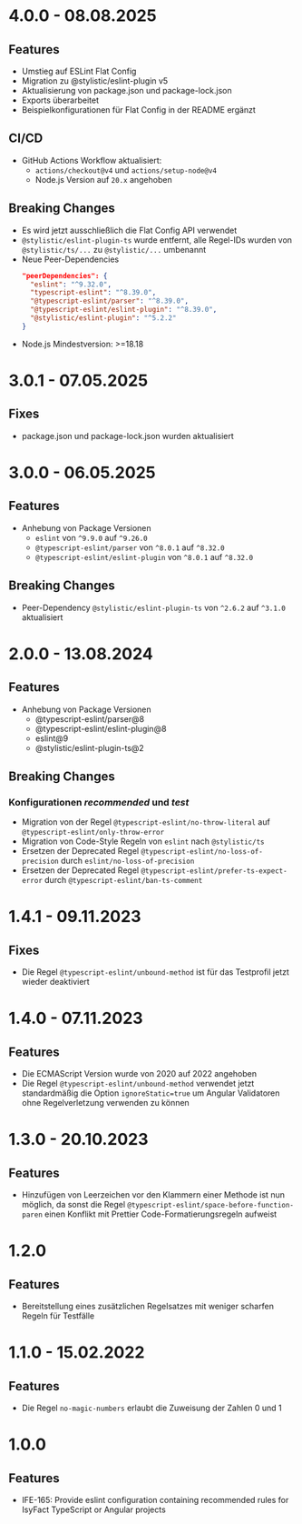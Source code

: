 # 4.0.0 - 08.08.2025

## Features

- Umstieg auf ESLint Flat Config
- Migration zu @stylistic/eslint-plugin v5
- Aktualisierung von package.json und package-lock.json
- Exports überarbeitet
- Beispielkonfigurationen für Flat Config in der README ergänzt

## CI/CD
- GitHub Actions Workflow aktualisiert:
  - `actions/checkout@v4` und `actions/setup-node@v4`
  - Node.js Version auf `20.x` angehoben

## Breaking Changes

- Es wird jetzt ausschließlich die Flat Config API verwendet
- `@stylistic/eslint-plugin-ts` wurde entfernt, alle Regel-IDs wurden von `@stylistic/ts/...` zu `@stylistic/...` umbenannt
- Neue Peer-Dependencies
  ```json
  "peerDependencies": {
    "eslint": "^9.32.0",
    "typescript-eslint": "^8.39.0",
    "@typescript-eslint/parser": "^8.39.0",
    "@typescript-eslint/eslint-plugin": "^8.39.0",
    "@stylistic/eslint-plugin": "^5.2.2"
  }
  ```
- Node.js Mindestversion: >=18.18

# 3.0.1 - 07.05.2025

## Fixes

- package.json und package-lock.json wurden aktualisiert

# 3.0.0 - 06.05.2025

## Features

- Anhebung von Package Versionen 
  * `eslint` von `^9.9.0` auf `^9.26.0`
  * `@typescript-eslint/parser` von `^8.0.1` auf `^8.32.0`
  * `@typescript-eslint/eslint-plugin` von `^8.0.1` auf `^8.32.0`

## Breaking Changes
- Peer-Dependency `@stylistic/eslint-plugin-ts` von `^2.6.2` auf `^3.1.0` aktualisiert

# 2.0.0 - 13.08.2024

## Features

- Anhebung von Package Versionen 
  * @typescript-eslint/parser@8
  * @typescript-eslint/eslint-plugin@8 
  * eslint@9 
  * @stylistic/eslint-plugin-ts@2

## Breaking Changes

### Konfigurationen _recommended_ und _test_
- Migration von der Regel `@typescript-eslint/no-throw-literal` auf `@typescript-eslint/only-throw-error`
- Migration von Code-Style Regeln von `eslint` nach `@stylistic/ts`
- Ersetzen der Deprecated Regel `@typescript-eslint/no-loss-of-precision` durch `eslint/no-loss-of-precision`
- Ersetzen der Deprecated Regel `@typescript-eslint/prefer-ts-expect-error` durch `@typescript-eslint/ban-ts-comment`

# 1.4.1 - 09.11.2023

## Fixes

- Die Regel `@typescript-eslint/unbound-method` ist für das Testprofil jetzt wieder deaktiviert

# 1.4.0 - 07.11.2023

## Features

- Die ECMAScript Version wurde von 2020 auf 2022 angehoben
- Die Regel `@typescript-eslint/unbound-method` verwendet jetzt standardmäßig die Option `ignoreStatic=true` um Angular Validatoren ohne Regelverletzung verwenden zu können

# 1.3.0 - 20.10.2023

## Features

- Hinzufügen von Leerzeichen vor den Klammern einer Methode ist nun möglich, da sonst die Regel `@typescript-eslint/space-before-function-paren` einen Konflikt mit Prettier Code-Formatierungsregeln aufweist

# 1.2.0

## Features

- Bereitstellung eines zusätzlichen Regelsatzes mit weniger scharfen Regeln für Testfälle

# 1.1.0 - 15.02.2022

## Features

- Die Regel `no-magic-numbers` erlaubt die Zuweisung der Zahlen 0 und 1

# 1.0.0

## Features

- IFE-165: Provide eslint configuration containing recommended rules for IsyFact TypeScript or Angular projects
